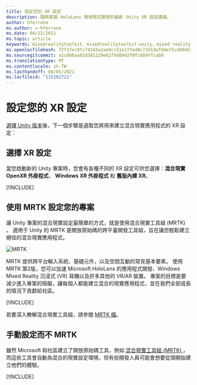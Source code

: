 ```yaml
---
title: 設定您的 XR 設定
description: 隨時掌握 HoloLens 應用程式開發的最新 Unity XR 設定建議。
author: hferrone
ms.author: v-hferrone
ms.date: 04/22/2021
ms.topic: article
keywords: mixedrealitytoolkit、mixedrealitytoolkit-unity、mixed reality 耳機、windows mixed reality 耳機、虛擬實境耳機、unity
ms.openlocfilehash: 72f17ec9fc74143a2ae6cc51e1ffed0c73d13ef04ef5c4004537be70d1daaaca
ms.sourcegitcommit: a1c086aa83d381129e62f9d8942f0fc889ffcab0
ms.translationtype: MT
ms.contentlocale: zh-TW
ms.lasthandoff: 08/05/2021
ms.locfileid: "115202721"
---
```

# <a name="setting-up-your-xr-configuration"></a>設定您的 XR 設定

[選擇 Unity 版本](choosing-unity-version.md)後，下一個步驟是選取您將用來建立混合現實應用程式的 XR 設定：

## <a name="choosing-an-xr-configuration"></a>選擇 XR 設定

當您啟動新的 Unity 專案時，您會有各種不同的 XR 設定可供您選擇：**混合現實 OpenXR 外掛程式**、 **Windows XR 外掛程式** 和 **舊版內建 XR**。

[!INCLUDE[](includes/xr/intro.md)]

## <a name="setting-up-your-project-with-mrtk"></a>使用 MRTK 設定您的專案

讓 Unity 專案的混合現實設定最簡單的方式，就是使用混合現實工具組 (MRTK) 。  適用于 Unity 的 MRTK 是開放原始碼的跨平臺開發工具組，旨在讓您輕鬆建立絕佳的混合現實應用程式。

![MRTK](../../design/images/MRTK_UX_Hero.png)

MRTK 提供跨平台輸入系統、基礎元件，以及空間互動的常見基本要素。  使用 MRTK 第2版，您可以加速 Microsoft HoloLens 的應用程式開發、Windows Mixed Reality 沉浸式 (VR) 耳機以及許多其他的 VR/AR 裝置。 專案的目標是要減少進入專案的阻礙，讓每個人都能建立混合的現實應用程式，並在我們全部成長的情況下貢獻給社區。

[!INCLUDE[](includes/xr/mrtk-next-step.md)]

若要深入瞭解混合現實工具組，請參閱 [MRTK 檔](/windows/mixed-reality/mrtk-unity)。

## <a name="manual-setup-without-mrtk"></a>手動設定而不 MRTK

雖然 Microsoft 和社區建立了開放原始碼工具，例如 [混合現實工具組 (MRTK) ](/windows/mixed-reality/mrtk-unity) ，而這些工具會自動為混合的現實設定環境，但有些開發人員可能會想要從頭開始建立他們的體驗。

[!INCLUDE[](includes/xr/manual-setup.md)]